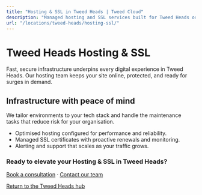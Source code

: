 ```yaml
---
title: "Hosting & SSL in Tweed Heads | Tweed Cloud"
description: "Managed hosting and SSL services built for Tweed Heads organisations."
url: "/locations/tweed-heads/hosting-ssl/"
---
```


# Tweed Heads Hosting & SSL

Fast, secure infrastructure underpins every digital experience in Tweed Heads. Our hosting team keeps your site online, protected, and ready for surges in demand.

## Infrastructure with peace of mind

We tailor environments to your tech stack and handle the maintenance tasks that reduce risk for your organisation.

- Optimised hosting configured for performance and reliability.
- Managed SSL certificates with proactive renewals and monitoring.
- Alerting and support that scales as your traffic grows.

### Ready to elevate your Hosting & SSL in Tweed Heads?

[Book a consultation](/consultation/) · [Contact our team](/contact/)

[Return to the Tweed Heads hub](/locations/tweed-heads/)
